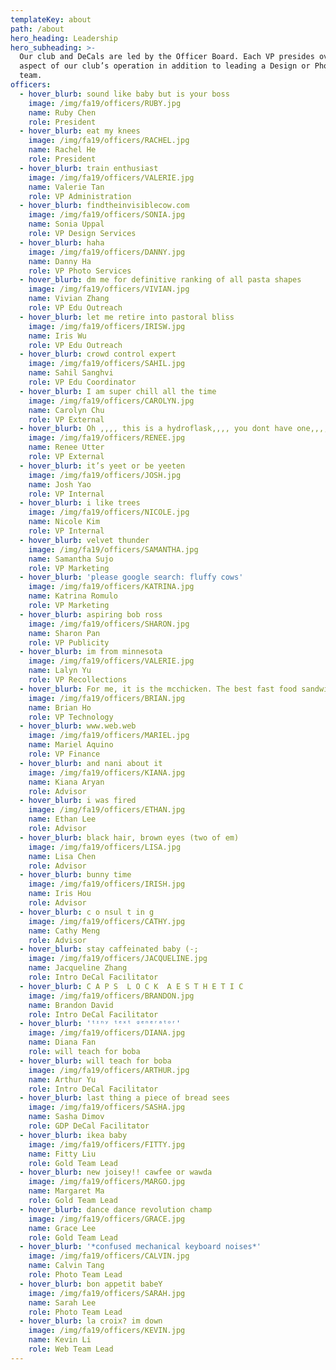```yaml
---
templateKey: about
path: /about
hero_heading: Leadership
hero_subheading: >-
  Our club and DeCals are led by the Officer Board. Each VP presides over an
  aspect of our club’s operation in addition to leading a Design or Photography
  team.
officers:
  - hover_blurb: sound like baby but is your boss
    image: /img/fa19/officers/RUBY.jpg
    name: Ruby Chen
    role: President
  - hover_blurb: eat my knees
    image: /img/fa19/officers/RACHEL.jpg
    name: Rachel He
    role: President
  - hover_blurb: train enthusiast
    image: /img/fa19/officers/VALERIE.jpg
    name: Valerie Tan
    role: VP Administration
  - hover_blurb: findtheinvisiblecow.com
    image: /img/fa19/officers/SONIA.jpg
    name: Sonia Uppal
    role: VP Design Services
  - hover_blurb: haha
    image: /img/fa19/officers/DANNY.jpg
    name: Danny Ha
    role: VP Photo Services
  - hover_blurb: dm me for definitive ranking of all pasta shapes
    image: /img/fa19/officers/VIVIAN.jpg
    name: Vivian Zhang
    role: VP Edu Outreach
  - hover_blurb: let me retire into pastoral bliss
    image: /img/fa19/officers/IRISW.jpg
    name: Iris Wu
    role: VP Edu Outreach
  - hover_blurb: crowd control expert
    image: /img/fa19/officers/SAHIL.jpg
    name: Sahil Sanghvi
    role: VP Edu Coordinator
  - hover_blurb: I am super chill all the time
    image: /img/fa19/officers/CAROLYN.jpg
    name: Carolyn Chu
    role: VP External
  - hover_blurb: Oh ,,,, this is a hydroflask,,,, you dont have one,,,, here have mine skskksksksks
    image: /img/fa19/officers/RENEE.jpg
    name: Renee Utter
    role: VP External
  - hover_blurb: it’s yeet or be yeeten 
    image: /img/fa19/officers/JOSH.jpg
    name: Josh Yao
    role: VP Internal
  - hover_blurb: i like trees
    image: /img/fa19/officers/NICOLE.jpg
    name: Nicole Kim
    role: VP Internal
  - hover_blurb: velvet thunder
    image: /img/fa19/officers/SAMANTHA.jpg
    name: Samantha Sujo
    role: VP Marketing
  - hover_blurb: 'please google search: fluffy cows'
    image: /img/fa19/officers/KATRINA.jpg
    name: Katrina Romulo
    role: VP Marketing
  - hover_blurb: aspiring bob ross
    image: /img/fa19/officers/SHARON.jpg
    name: Sharon Pan
    role: VP Publicity
  - hover_blurb: im from minnesota
    image: /img/fa19/officers/VALERIE.jpg
    name: Lalyn Yu
    role: VP Recollections
  - hover_blurb: For me, it is the mcchicken. The best fast food sandwich.
    image: /img/fa19/officers/BRIAN.jpg
    name: Brian Ho
    role: VP Technology
  - hover_blurb: www.web.web
    image: /img/fa19/officers/MARIEL.jpg
    name: Mariel Aquino
    role: VP Finance
  - hover_blurb: and nani about it
    image: /img/fa19/officers/KIANA.jpg
    name: Kiana Aryan
    role: Advisor
  - hover_blurb: i was fired
    image: /img/fa19/officers/ETHAN.jpg
    name: Ethan Lee
    role: Advisor
  - hover_blurb: black hair, brown eyes (two of em)
    image: /img/fa19/officers/LISA.jpg
    name: Lisa Chen
    role: Advisor
  - hover_blurb: bunny time
    image: /img/fa19/officers/IRISH.jpg
    name: Iris Hou
    role: Advisor
  - hover_blurb: c o nsul t in g
    image: /img/fa19/officers/CATHY.jpg
    name: Cathy Meng
    role: Advisor
  - hover_blurb: stay caffeinated baby (-;
    image: /img/fa19/officers/JACQUELINE.jpg
    name: Jacqueline Zhang
    role: Intro DeCal Facilitator
  - hover_blurb: C A P S  L O C K  A E S T H E T I C
    image: /img/fa19/officers/BRANDON.jpg
    name: Brandon David
    role: Intro DeCal Facilitator
  - hover_blurb: 'ᵗᶦⁿʸ ᵗᵉˣᵗ ᵍᵉⁿᵉʳᵃᵗᵒʳ'
    image: /img/fa19/officers/DIANA.jpg
    name: Diana Fan
    role: will teach for boba
  - hover_blurb: will teach for boba
    image: /img/fa19/officers/ARTHUR.jpg
    name: Arthur Yu
    role: Intro DeCal Facilitator
  - hover_blurb: last thing a piece of bread sees
    image: /img/fa19/officers/SASHA.jpg
    name: Sasha Dimov
    role: GDP DeCal Facilitator
  - hover_blurb: ikea baby
    image: /img/fa19/officers/FITTY.jpg
    name: Fitty Liu
    role: Gold Team Lead
  - hover_blurb: new joisey!! cawfee or wawda 
    image: /img/fa19/officers/MARGO.jpg
    name: Margaret Ma
    role: Gold Team Lead
  - hover_blurb: dance dance revolution champ
    image: /img/fa19/officers/GRACE.jpg
    name: Grace Lee
    role: Gold Team Lead
  - hover_blurb: '*confused mechanical keyboard noises*'
    image: /img/fa19/officers/CALVIN.jpg
    name: Calvin Tang
    role: Photo Team Lead
  - hover_blurb: bon appetit babeY
    image: /img/fa19/officers/SARAH.jpg
    name: Sarah Lee
    role: Photo Team Lead
  - hover_blurb: la croix? im down
    image: /img/fa19/officers/KEVIN.jpg
    name: Kevin Li
    role: Web Team Lead
---
```

